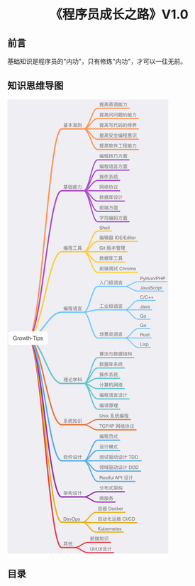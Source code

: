 <h1 align="center">《程序员成长之路》V1.0</h1>

## 前言

基础知识是程序员的"内功"，只有修炼"内功"，才可以一往无前。

## 知识思维导图

<img src="./images/growth-tips-1.0.0.png" align="center" />

## 目录
